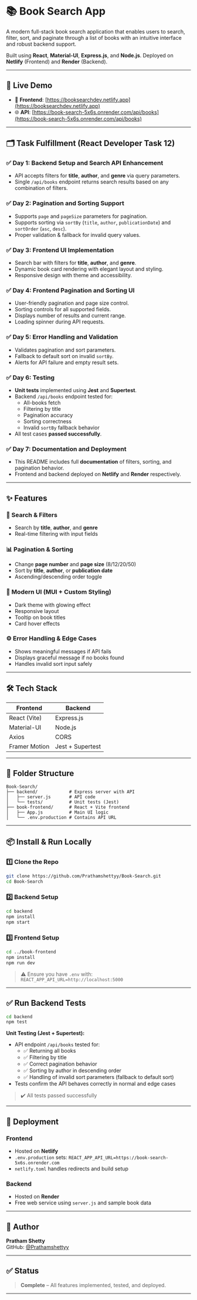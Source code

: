 # 📚 Book Search App

A modern full-stack book search application that enables users to search, filter, sort, and paginate through a list of books with an intuitive interface and robust backend support.

Built using **React**, **Material-UI**, **Express.js**, and **Node.js**. Deployed on **Netlify** (Frontend) and **Render** (Backend).

---

## 🚀 Live Demo

- 🔗 **Frontend**: [https://booksearchdev.netlify.app](https://booksearchdev.netlify.app)
- 🌐 **API**: [https://book-search-5x6s.onrender.com/api/books](https://book-search-5x6s.onrender.com/api/books)

---

## 🗂️ Task Fulfillment (React Developer Task 12)

### ✅ Day 1: Backend Setup and Search API Enhancement
- API accepts filters for **title**, **author**, and **genre** via query parameters.
- Single `/api/books` endpoint returns search results based on any combination of filters.

### ✅ Day 2: Pagination and Sorting Support
- Supports `page` and `pageSize` parameters for pagination.
- Supports sorting via `sortBy` (`title`, `author`, `publicationDate`) and `sortOrder` (`asc`, `desc`).
- Proper validation & fallback for invalid query values.

### ✅ Day 3: Frontend UI Implementation
- Search bar with filters for **title**, **author**, and **genre**.
- Dynamic book card rendering with elegant layout and styling.
- Responsive design with theme and accessibility.

### ✅ Day 4: Frontend Pagination and Sorting UI
- User-friendly pagination and page size control.
- Sorting controls for all supported fields.
- Displays number of results and current range.
- Loading spinner during API requests.

### ✅ Day 5: Error Handling and Validation
- Validates pagination and sort parameters.
- Fallback to default sort on invalid `sortBy`.
- Alerts for API failure and empty result sets.

### ✅ Day 6: Testing
- **Unit tests** implemented using **Jest** and **Supertest**.
- Backend `/api/books` endpoint tested for:
  - All-books fetch
  - Filtering by title
  - Pagination accuracy
  - Sorting correctness
  - Invalid `sortBy` fallback behavior
- All test cases **passed successfully**.

### ✅ Day 7: Documentation and Deployment
- This README includes full **documentation** of filters, sorting, and pagination behavior.
- Frontend and backend deployed on **Netlify** and **Render** respectively.

---

## ✨ Features

### 🔎 Search & Filters
- Search by **title**, **author**, and **genre**
- Real-time filtering with input fields

### 📊 Pagination & Sorting
- Change **page number** and **page size** (8/12/20/50)
- Sort by **title**, **author**, or **publication date**
- Ascending/descending order toggle

### 🎨 Modern UI (MUI + Custom Styling)
- Dark theme with glowing effect
- Responsive layout
- Tooltip on book titles
- Card hover effects

### ⚙️ Error Handling & Edge Cases
- Shows meaningful messages if API fails
- Displays graceful message if no books found
- Handles invalid sort input safely

---

## 🛠️ Tech Stack

| Frontend        | Backend        |
|----------------|----------------|
| React (Vite)    | Express.js     |
| Material-UI    | Node.js        |
| Axios          | CORS           |
| Framer Motion  | Jest + Supertest |

---

## 📁 Folder Structure
```
Book-Search/
├── backend/            # Express server with API
│   ├── server.js       # API code
│   └── tests/          # Unit tests (Jest)
├── book-frontend/      # React + Vite frontend
│   ├── App.js          # Main UI logic
│   └── .env.production # Contains API URL
```

---

## 📦 Install & Run Locally

### 1️⃣ Clone the Repo
```bash
git clone https://github.com/Prathamshettyy/Book-Search.git
cd Book-Search
```

### 2️⃣ Backend Setup
```bash
cd backend
npm install
npm start
```

### 3️⃣ Frontend Setup
```bash
cd ../book-frontend
npm install
npm run dev
```

> ⚠️ Ensure you have `.env` with: `REACT_APP_API_URL=http://localhost:5000`

---

## ✅ Run Backend Tests

```bash
cd backend
npm test
```

**Unit Testing (Jest + Supertest):**
- API endpoint `/api/books` tested for:
  - ✅ Returning all books
  - ✅ Filtering by title
  - ✅ Correct pagination behavior
  - ✅ Sorting by author in descending order
  - ✅ Handling of invalid sort parameters (fallback to default sort)
- Tests confirm the API behaves correctly in normal and edge cases

> ✔️ All tests passed successfully

---

## 📄 Deployment

### Frontend
- Hosted on **Netlify**
- `.env.production` sets: `REACT_APP_API_URL=https://book-search-5x6s.onrender.com`
- `netlify.toml` handles redirects and build setup

### Backend
- Hosted on **Render**
- Free web service using `server.js` and sample book data

---

## 📌 Author

**Pratham Shetty**  
GitHub: [@Prathamshettyy](https://github.com/Prathamshettyy)

---

## ✅ Status
> **Complete** – All features implemented, tested, and deployed.

---
